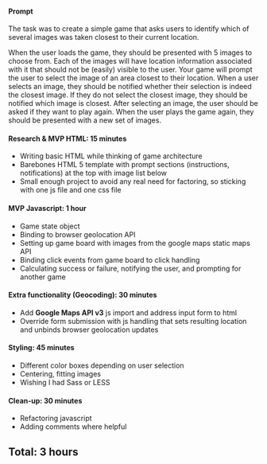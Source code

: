 #### Prompt

The task was to create a simple game that asks users to identify which of several images was taken closest to their current location.

When the user loads the game, they should be presented with 5 images to choose from.  Each of the images will have location information associated with it that should not be (easily) visible to the user.  Your game will prompt the user to select the image of an area closest to their location.  When a user selects an image, they should be notified whether their selection is indeed the closest image.  If they do not select the closest image, they should be notified which image is closest.  After selecting an image, the user should be asked if they want to play again.  When the user plays the game again, they should be presented with a new set of images.

#### Research & MVP HTML: 15 minutes
  * Writing basic HTML while thinking of game architecture
  * Barebones HTML 5 template with prompt sections (instructions, notifications) at the top with image list below
  * Small enough project to avoid any real need for factoring, so sticking with one js file and one css file

#### MVP Javascript: 1 hour
  * Game state object
  * Binding to browser geolocation API
  * Setting up game board with images from the google maps static maps API
  * Binding click events from game board to click handling
  * Calculating success or failure, notifying the user, and prompting for another game

#### Extra functionality (Geocoding): 30 minutes
  * Add __Google Maps API v3__ js import and address input form to html
  * Override form submission with js handling that sets resulting location and unbinds browser geolocation updates

#### Styling: 45 minutes
  * Different color boxes depending on user selection
  * Centering, fitting images
  * Wishing I had Sass or LESS

#### Clean-up: 30 minutes
  * Refactoring javascript
  * Adding comments where helpful

## Total: 3 hours